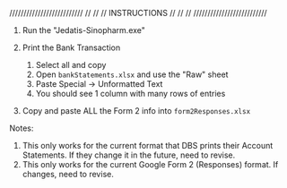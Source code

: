 //////////////////////////
//                      //
//     INSTRUCTIONS     //
//                      //
//////////////////////////

1. Run the "Jedatis-Sinopharm.exe"
   
2. Print the Bank Transaction
   1. Select all and copy
   2. Open `bankStatements.xlsx` and use the "Raw" sheet
   3. Paste Special -> Unformatted Text
   4. You should see 1 column with many rows of entries

3. Copy and paste ALL the Form 2 info into `form2Responses.xlsx` 


Notes:
1. This only works for the current format that DBS prints their Account Statements. If they change it in the future, need to revise.
2. This only works for the current Google Form 2 (Responses) format. If changes, need to revise. 